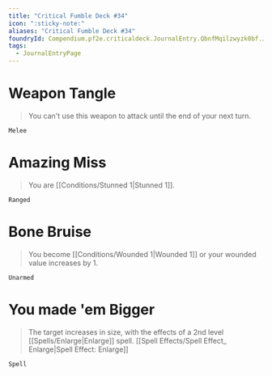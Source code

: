```yaml
---
title: "Critical Fumble Deck #34"
icon: ":sticky-note:"
aliases: "Critical Fumble Deck #34"
foundryId: Compendium.pf2e.criticaldeck.JournalEntry.QbnfMqilzwyzk0bf.JournalEntryPage.MAjmNAKgJd4UqEfQ
tags:
  - JournalEntryPage
---
```

# Weapon Tangle

> You can't use this weapon to attack until the end of your next turn.

`Melee`

# Amazing Miss

> You are [[Conditions/Stunned 1|Stunned 1]].

`Ranged`

# Bone Bruise

> You become [[Conditions/Wounded 1|Wounded 1]] or your wounded value increases by 1.

`Unarmed`

# You made 'em Bigger

> The target increases in size, with the effects of a 2nd level [[Spells/Enlarge|Enlarge]] spell. [[Spell Effects/Spell Effect\_ Enlarge|Spell Effect: Enlarge]]

`Spell`